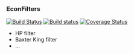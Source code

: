 ### EconFilters
[![Build Status](https://travis-ci.com/aharoun/EconFilters.jl.svg?branch=master)](https://travis-ci.com/aharoun/EconFilters.jl)
[![Build status](https://ci.appveyor.com/api/projects/status/22h4fcqcswyop0ux/branch/master?svg=true)](https://ci.appveyor.com/project/aharoun/econfilters-jl/branch/master)
[![Coverage Status](https://coveralls.io/repos/github/aharoun/EconFilters.jl/badge.svg?branch=master)](https://coveralls.io/github/aharoun/EconFilters.jl?branch=master)



* HP filter
* Baxter King filter
* ...
